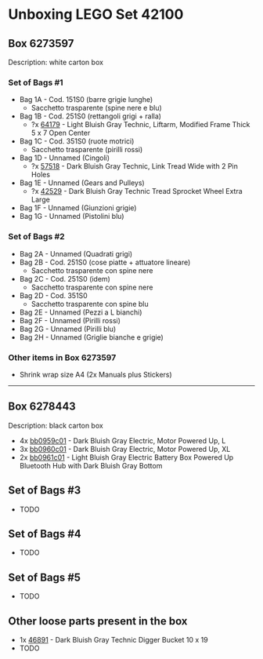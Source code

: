 # Unboxing LEGO Set 42100

<!-- (2022-02-16 22:00 CET) -->

## Box 6273597

Description: white carton box

### Set of Bags #1

* Bag 1A - Cod. 151S0 (barre grigie lunghe)
  - Sacchetto trasparente (spine nere e blu)
* Bag 1B - Cod. 251S0 (rettangoli grigi + ralla)
  - ?x [64179](https://www.bricklink.com/v2/catalog/catalogitem.page?P=64179&idColor=86) - Light Bluish Gray Technic, Liftarm, Modified Frame Thick 5 x 7 Open Center
* Bag 1C - Cod. 351S0 (ruote motrici)
  - Sacchetto trasparente (pirilli rossi)
* Bag 1D - Unnamed (Cingoli)
  - ?x [57518](https://www.bricklink.com/v2/catalog/catalogitem.page?P=57518&idColor=85) - Dark Bluish Gray Technic, Link Tread Wide with 2 Pin Holes
* Bag 1E - Unnamed (Gears and Pulleys)
  - ?x [42529](https://www.bricklink.com/v2/catalog/catalogitem.page?P=42529&idColor=85) - Dark Bluish Gray Technic Tread Sprocket Wheel Extra Large
* Bag 1F - Unnamed (Giunzioni grigie)
* Bag 1G - Unnamed (Pistolini blu)

### Set of Bags #2

* Bag 2A - Unnamed (Quadrati grigi)
* Bag 2B - Cod. 251S0 (cose piatte + attuatore lineare)
  - Sacchetto trasparente con spine nere
* Bag 2C - Cod. 251S0 (idem)
  - Sacchetto trasparente con spine nere
* Bag 2D - Cod. 351S0
  - Sacchetto trasparente con spine blu
* Bag 2E - Unnamed (Pezzi a L bianchi)
* Bag 2F - Unnamed (Pirilli rossi)
* Bag 2G - Unnamed (Pirilli blu)
* Bag 2H - Unnamed (Griglie bianche e grigie)

### Other items in Box 6273597

* Shrink wrap size A4 (2x Manuals plus Stickers)

--------------

## Box 6278443

Description: black carton box
  
* 4x [bb0959c01](https://www.bricklink.com/v2/catalog/catalogitem.page?P=bb0959c01&idColor=85) - Dark Bluish Gray Electric, Motor Powered Up, L
* 3x [bb0960c01](https://www.bricklink.com/v2/catalog/catalogitem.page?P=bb0960c01&idColor=85) - Dark Bluish Gray Electric, Motor Powered Up, XL
* 2x [bb0961c01](https://www.bricklink.com/v2/catalog/catalogitem.page?P=bb0961c01&idColor=86) - Light Bluish Gray Electric Battery Box Powered Up Bluetooth Hub with Dark Bluish Gray Bottom

## Set of Bags #3

* TODO

## Set of Bags #4

* TODO

## Set of Bags #5

* TODO

## Other loose parts present in the box

* 1x [46891](https://www.bricklink.com/v2/catalog/catalogitem.page?P=46891&idColor=85) - Dark Bluish Gray Technic Digger Bucket 10 x 19
* TODO

<!-- EOF -->
